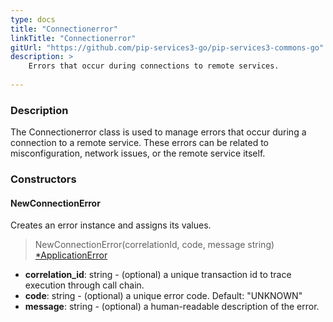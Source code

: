 ```yaml
---
type: docs
title: "Connectionerror"
linkTitle: "Connectionerror"
gitUrl: "https://github.com/pip-services3-go/pip-services3-commons-go"
description: >
    Errors that occur during connections to remote services.
    
---
```


### Description

The Connectionerror class is used to manage errors that occur during a connection to a remote service. These errors can be related to misconfiguration, network issues, or the remote service itself.

### Constructors

#### NewConnectionError
Creates an error instance and assigns its values.

> NewConnectionError(correlationId, code, message string) [*ApplicationError](../application_exception)

- **correlation_id**: string - (optional) a unique transaction id to trace execution through call chain.
- **code**: string - (optional) a unique error code. Default: "UNKNOWN"
- **message**: string - (optional) a human-readable description of the error.


